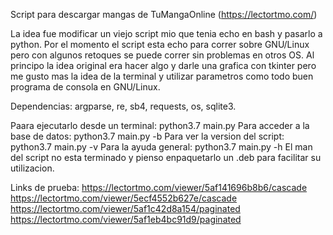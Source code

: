 Script para descargar mangas de TuMangaOnline (https://lectortmo.com/)

La idea fue modificar un viejo script mio que tenia echo en bash y pasarlo a
python. Por el momento el script esta echo para correr sobre GNU/Linux pero con
algunos retoques se puede correr sin problemas en otros OS.
Al principo la idea original era hacer algo y darle una grafica con tkinter
pero me gusto mas la idea de la terminal y utilizar parametros como todo buen
programa de consola en GNU/Linux.

Dependencias: argparse, re, sb4, requests, os, sqlite3.

Paara ejecutarlo desde un terminal: python3.7 main.py
Para acceder a la base de datos: python3.7 main.py -b
Para ver la version del script: python3.7 main.py -v
Para la ayuda general: python3.7 main.py -h
El man del script no esta terminado y pienso enpaquetarlo
un .deb para facilitar su utilizacion.

Links de prueba:
https://lectortmo.com/viewer/5af141696b8b6/cascade
https://lectortmo.com/viewer/5ecf4552b627e/cascade
https://lectortmo.com/viewer/5af1c42d8a154/paginated
https://lectortmo.com/viewer/5af1eb4bc91d9/paginated
